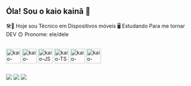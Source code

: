 ## Óla! Sou o kaio kainã 🖖 

🛠️📱  Hoje sou Técnico em Dispositivos móveis 
🖥️ Estudando Para me tornar DEV
🙃  Pronome: ele/dele

<div style="display: inline_block"><br>
<img align="center"alt="kaio-HTML"height="40"width="40"src="https://user-images.githubusercontent.com/128096382/232632388-a6145c33-1861-4ba1-a1e5-dbd917a868de.png">
<img align="center"alt="kaio-CSS"height="40"width="40"src="https://user-images.githubusercontent.com/128096382/232633025-b755be1d-e3f2-4dbf-ae06-7b415b289c7d.png">
<img align="center"alt="kaio-JS"height="40"width="40"src="https://user-images.githubusercontent.com/128096382/232633261-affb100d-5ab7-4602-9973-0359256696d9.png">
<img align="center"alt="kaio-TS"height="40"width="40"src="https://user-images.githubusercontent.com/128096382/232633410-e5a970e7-92e6-46c9-912d-c66cb1e0dad7.png">
<img align="center"alt="kaio-REACT"height="40"width="40"src="https://user-images.githubusercontent.com/128096382/232633625-c7cecce1-3de8-40f8-99a2-151fb6b02059.png">
<img align="center"alt="kaio-NODEJS"height="40"width="40"src="https://user-images.githubusercontent.com/128096382/232633801-f02b28e2-98b1-4061-a639-1a93521007dd.png">
</div>
 
 ##
 
 <div>
 <a href="https://www.facebook.com/kaio.kaina" target="_blank"><img src="https://img.shields.io/badge/Facebook-1877F2?style=for-the-badge&logo=facebook&logoColor=white" target="_blank"></a>
 <a href="https://web.telegram.org/z/" target="_blank"><img src="https://img.shields.io/badge/Telegram-2CA5E0?style=for-the-badge&logo=telegram&logoColor=white" target="_blank"></a>
<a href="https://www.linkedin.com/in/kaio-k-2b93a8259/" target="_blank"><img src="https://img.shields.io/badge/LinkedIn-0077B5?style=for-the-badge&logo=linkedin&logoColor=white" target="_blank"></a>
 </div>
